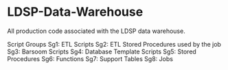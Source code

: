 # LDSP-Data-Warehouse
All production code associated with the LDSP data warehouse.

Script Groups
	Sg1: ETL Scripts
	Sg2: ETL Stored Procedures used by the job
	Sg3: Barsoom Scripts
	Sg4: Database Template Scripts
	Sg5: Stored Procedures
	Sg6: Functions
	Sg7: Support Tables
	Sg8: Jobs
	
	
